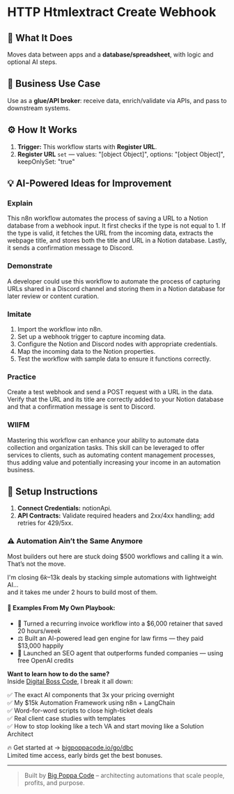 # HTTP Htmlextract Create Webhook
  ## 🚀 What It Does
  Moves data between apps and a **database/spreadsheet**, with logic and optional AI steps.
  
  ## 💼 Business Use Case
  Use as a **glue/API broker**: receive data, enrich/validate via APIs, and pass to downstream systems.
  
  ## ⚙️ How It Works
  1. **Trigger:** This workflow starts with **Register URL**.
  2. **Register URL** `set` — values: "[object Object]", options: "[object Object]", keepOnlySet: "true"
  
  ## 💡 AI-Powered Ideas for Improvement
  ### Explain
This n8n workflow automates the process of saving a URL to a Notion database from a webhook input. It first checks if the type is not equal to 1. If the type is valid, it fetches the URL from the incoming data, extracts the webpage title, and stores both the title and URL in a Notion database. Lastly, it sends a confirmation message to Discord.

### Demonstrate
A developer could use this workflow to automate the process of capturing URLs shared in a Discord channel and storing them in a Notion database for later review or content curation.

### Imitate
1. Import the workflow into n8n.
2. Set up a webhook trigger to capture incoming data.
3. Configure the Notion and Discord nodes with appropriate credentials.
4. Map the incoming data to the Notion properties.
5. Test the workflow with sample data to ensure it functions correctly.

### Practice
Create a test webhook and send a POST request with a URL in the data. Verify that the URL and its title are correctly added to your Notion database and that a confirmation message is sent to Discord.

### WIIFM
Mastering this workflow can enhance your ability to automate data collection and organization tasks. This skill can be leveraged to offer services to clients, such as automating content management processes, thus adding value and potentially increasing your income in an automation business.
  
  ## 🔧 Setup Instructions
  1. **Connect Credentials:** notionApi.
2. **API Contracts:** Validate required headers and 2xx/4xx handling; add retries for 429/5xx.
  
### ⚠️ Automation Ain’t the Same Anymore

Most builders out here are stuck doing $500 workflows and calling it a win.  
That’s not the move.  

I'm closing $6k–$13k deals by stacking simple automations with lightweight AI...  
and it takes me under 2 hours to build most of them.

#### 🧠 Examples From My Own Playbook:
- 🔁 Turned a recurring invoice workflow into a $6,000 retainer that saved 20 hours/week  
- ⚖️ Built an AI-powered lead gen engine for law firms — they paid $13,000 happily  
- 🚀 Launched an SEO agent that outperforms funded companies — using free OpenAI credits  

**Want to learn how to do the same?**  
Inside [Digital Boss Code](https://bigpoppacode.io/go/dbc), I break it all down:

✅ The exact AI components that 3x your pricing overnight  
✅ My $15k Automation Framework using n8n + LangChain  
✅ Word-for-word scripts to close high-ticket deals  
✅ Real client case studies with templates  
✅ How to stop looking like a tech VA and start moving like a Solution Architect  

🔥 Get started at → [bigpoppacode.io/go/dbc](https://bigpoppacode.io/go/dbc)  
Limited time access, early birds get the best bonuses.

---
> Built by [Big Poppa Code](https://bigpoppacode.io) – architecting automations that scale people, profits, and purpose.
  